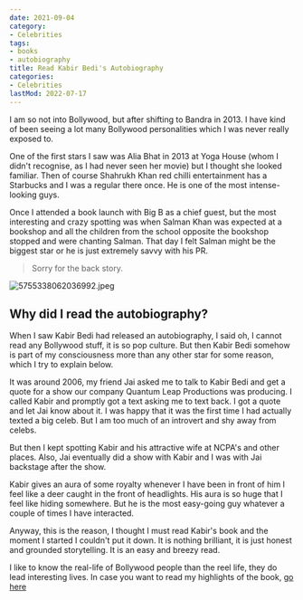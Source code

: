 ```yaml
---
date: 2021-09-04
category:
- Celebrities
tags:
- books
- autobiography
title: Read Kabir Bedi's Autobiography
categories:
- Celebrities
lastMod: 2022-07-17
---
```

I am so not into Bollywood, but after shifting to Bandra in 2013. I have kind of been seeing a lot many Bollywood personalities which I was never really exposed to. 

One of the first stars I saw was Alia Bhat in 2013 at Yoga House (whom I didn't recognise, as I had never seen her movie) but I thought she looked familiar. Then of course Shahrukh Khan red chilli entertainment has a Starbucks and I was a regular there once. He is one of the most intense-looking guys. 

Once I attended a book launch with Big B as a chief guest, but the most interesting and crazy spotting was when Salman Khan was expected at a bookshop and all the children from the school opposite the bookshop stopped and were chanting Salman. That day I felt Salman might be the biggest star or he is just extremely savvy with his PR.

> Sorry for the back story. 

![5755338062036992.jpeg](https://manojnayak.mataroa.blog/images/79884521.jpeg)

## Why did I read the autobiography?

When I saw Kabir Bedi had released an autobiography, I said oh, I cannot read any Bollywood stuff, it is so pop culture. But then Kabir Bedi somehow is part of my consciousness more than any other star for some reason, which I try to explain below.

It was around 2006, my friend Jai asked me to talk to Kabir Bedi and get a quote for a show our company Quantum Leap Productions was producing. I called Kabir and promptly got a text asking me to text back. I got a quote and let Jai know about it. I was happy that it was the first time I had actually texted a big celeb. But I am too much of an introvert and shy away from celebs. 

But then I kept spotting Kabir and his attractive wife at NCPA's and other places. Also, Jai eventually did a show with Kabir and I was with Jai backstage after the show. 

Kabir gives an aura of some royalty whenever I have been in front of him I feel like a deer caught in the front of headlights. His aura is so huge that I feel like hiding somewhere. But he is the most easy-going guy whatever a couple of times I have interacted. 

Anyway, this is the reason, I thought I must read Kabir's book and the moment I started I couldn't put it down. It is nothing brilliant, it is just honest and grounded storytelling. It is an easy and breezy read. 

I like to know the real-life of Bollywood people than the reel life, they do lead interesting lives. In case you want to read my highlights of the book, [go here](https://noisy-ton-866.notion.site/Stories-I-Must-Tell-7dbac1ff55ff4eda903c3a5daa134893)
